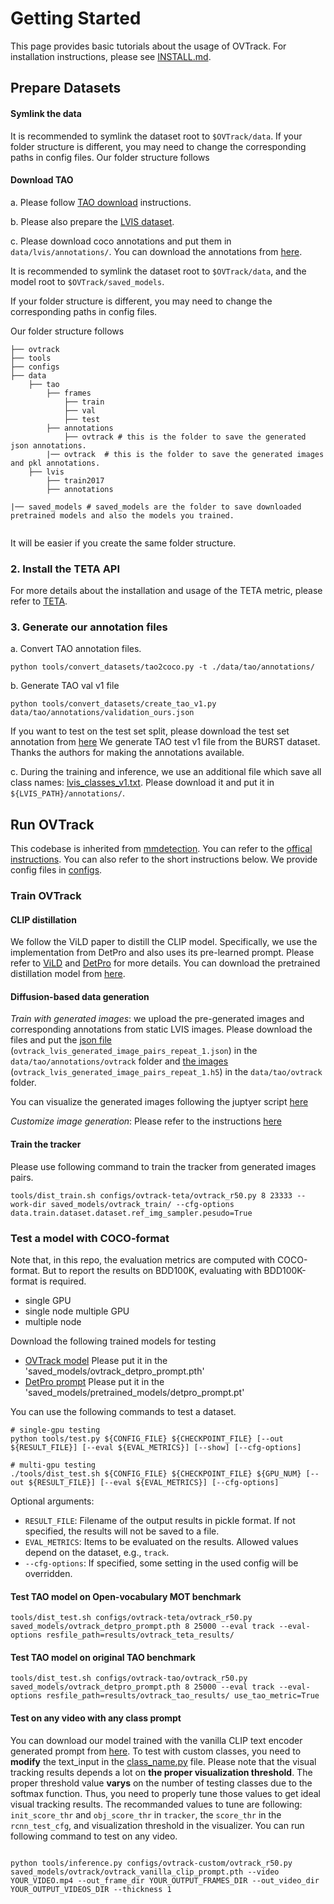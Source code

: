 # Getting Started
This page provides basic tutorials about the usage of OVTrack. For installation instructions, please see [INSTALL.md](INSTALL.md).

## Prepare Datasets

#### Symlink the data

It is recommended to symlink the dataset root to `$OVTrack/data`.
If your folder structure is different, you may need to change the corresponding paths in config files.
Our folder structure follows

#### Download TAO
a. Please follow [TAO download](https://github.com/TAO-Dataset/tao/blob/master/docs/download.md) instructions.

b. Please also prepare the [LVIS dataset](https://www.lvisdataset.org/).

c. Please download coco annotations and put them in `data/lvis/annotations/`. You can download the annotations from [here](http://images.cocodataset.org/annotations/annotations_trainval2017.zip). 


It is recommended to symlink the dataset root to `$OVTrack/data`, and the model root to `$OVTrack/saved_models`.


If your folder structure is different, you may need to change the corresponding paths in config files.

Our folder structure follows

```
├── ovtrack
├── tools
├── configs
├── data
    ├── tao
        ├── frames
            ├── train
            ├── val
            ├── test
        ├── annotations
            ├── ovtrack # this is the folder to save the generated json annotations.
        |── ovtrack  # this is the folder to save the generated images and pkl annotations.
    ├── lvis
        ├── train2017
        ├── annotations 
        
|── saved_models # saved_models are the folder to save downloaded pretrained models and also the models you trained.
   
```
It will be easier if you create the same folder structure.

### 2. Install the TETA API

For more details about the installation and usage of the TETA metric, please refer to [TETA](https://github.com/SysCV/tet/tree/main/teta).



### 3. Generate our annotation files

a. Convert TAO annotation files.
```shell
python tools/convert_datasets/tao2coco.py -t ./data/tao/annotations/
```
b. Generate TAO val v1 file

```shell
python tools/convert_datasets/create_tao_v1.py data/tao/annotations/validation_ours.json
```
If you want to test on the test set split, please download the test set annotation from [here](https://drive.google.com/file/d/1Ug50Nrj0WDyAIpxZxedzz8nRQFMBeYZ7/view?usp=sharing)
We generate TAO test v1 file from the BURST dataset. Thanks the authors for making the annotations available.

c. During the training and inference, we use an additional file which save all class names: [lvis_classes_v1.txt](https://drive.google.com/file/d/1CzyggqLe4aeqmDEEN-aPgIFIqZcR-Dwj/view?usp=sharing).
Please download it and put it in `${LVIS_PATH}/annotations/`.

## Run OVTrack
This codebase is inherited from [mmdetection](https://github.com/open-mmlab/mmdetection).
You can refer to the [offical instructions](https://github.com/open-mmlab/mmdetection/blob/master/docs/getting_started.md).
You can also refer to the short instructions below.
We provide config files in [configs](../configs).

### Train OVTrack

#### CLIP distillation
We follow the ViLD paper to distill the CLIP model. Specifically, we use the implementation from DetPro and also uses its pre-learned prompt. Please refer to [ViLD](https://arxiv.org/abs/2104.13921) and [DetPro](https://github.com/dyabel/detpro) for more details.
You can download the pretrained distillation model from [here](https://drive.google.com/file/d/1XsBIBydGr1uqZQQu7NQ6eGYcmCNpYnDF/view?usp=sharing).

#### Diffusion-based data generation
*Train with generated images*: we upload the pre-generated images and corresponding annotations from static LVIS images. Please download the files and put the [json file](https://drive.google.com/file/d/14u-G3lEDGbGktmlZhMXkUeuVmjSFOHwH/view?usp=sharing) (`ovtrack_lvis_generated_image_pairs_repeat_1.json`) in the `data/tao/annotations/ovtrack` folder and [the images](https://drive.google.com/file/d/1l_b7MaqNM0b1K886M9tEBXoneRVytVvi/view?usp=sharing) (`ovtrack_lvis_generated_image_pairs_repeat_1.h5`) in the `data/tao/ovtrack` folder. 

You can visualize the generated images following the juptyer script [here](../tools/notebook_scripts/visualize_generated_fake_images.ipynb)

*Customize image generation*: Please refer to the instructions [here](./OVTRACK_GEN.md)

#### Train the tracker
Please use following command to train the tracker from generated images pairs.
```angular2html
tools/dist_train.sh configs/ovtrack-teta/ovtrack_r50.py 8 23333 --work-dir saved_models/ovtrack_train/ --cfg-options data.train.dataset.dataset.ref_img_sampler.pesudo=True
```
### Test a model with COCO-format

Note that, in this repo, the evaluation metrics are computed with COCO-format.
But to report the results on BDD100K, evaluating with BDD100K-format is required.

- single GPU
- single node multiple GPU
- multiple node

Download the following trained models for testing

- [OVTrack model](https://drive.google.com/file/d/1vDAFRmuNMCwhKtW7KHONpzkooLysU8nX/view?usp=sharing) Please put it in the 'saved_models/ovtrack_detpro_prompt.pth'
- [DetPro prompt](https://drive.google.com/file/d/1N7ht5b44R2LgExhk0smWLydpTO-RuwMe/view?usp=sharing) Please put it in the 'saved_models/pretrained_models/detpro_prompt.pt'

You can use the following commands to test a dataset.

```shell
# single-gpu testing
python tools/test.py ${CONFIG_FILE} ${CHECKPOINT_FILE} [--out ${RESULT_FILE}] [--eval ${EVAL_METRICS}] [--show] [--cfg-options]

# multi-gpu testing
./tools/dist_test.sh ${CONFIG_FILE} ${CHECKPOINT_FILE} ${GPU_NUM} [--out ${RESULT_FILE}] [--eval ${EVAL_METRICS}] [--cfg-options]
```

Optional arguments:
- `RESULT_FILE`: Filename of the output results in pickle format. If not specified, the results will not be saved to a file.
- `EVAL_METRICS`: Items to be evaluated on the results. Allowed values depend on the dataset, e.g., `track`.
- `--cfg-options`: If specified, some setting in the used config will be overridden.


#### Test TAO model on Open-vocabulary MOT benchmark
```angular2html
tools/dist_test.sh configs/ovtrack-teta/ovtrack_r50.py saved_models/ovtrack_detpro_prompt.pth 8 25000 --eval track --eval-options resfile_path=results/ovtrack_teta_results/
```

#### Test TAO model on original TAO benchmark

```angular2html
tools/dist_test.sh configs/ovtrack-tao/ovtrack_r50.py saved_models/ovtrack_detpro_prompt.pth 8 25000 --eval track --eval-options resfile_path=results/ovtrack_tao_results/ use_tao_metric=True
```

#### Test on any video with any class prompt
You can download our model trained with the vanilla CLIP text encoder generated prompt from [here](https://drive.google.com/file/d/1FY4xJx3rUpFOx2HS2ntJ5caC2BL5evX8/view?usp=sharing).
To test with custom classes, you need to **modify** the text_input in the [class_name.py](../ovtrack/models/roi_heads/class_name.py) file.
Please note that the visual tracking results depends a lot on **the proper visualization threshold**. The proper threshold value **varys** on the number of testing classes due to the softmax function. 
Thus, you need to properly tune those values to get ideal visual tracking results. The recommanded values to tune are following: `init_score_thr` and `obj_score_thr` in `tracker`, the `score_thr` in the `rcnn_test_cfg`, and visualization threshold in the visualizer.
You can run following command to test on any video.
```angular2html

python tools/inference.py configs/ovtrack-custom/ovtrack_r50.py saved_models/ovtrack/ovtrack_vanilla_clip_prompt.pth --video YOUR_VIDEO.mp4 --out_frame_dir YOUR_OUTPUT_FRAMES_DIR --out_video_dir YOUR_OUTPUT_VIDEOS_DIR --thickness 1
```

   

